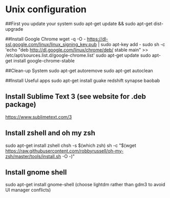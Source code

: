 # Unix configuration

##First you update your system
sudo apt-get update && sudo apt-get dist-upgrade

##Install Google Chrome
wget -q -O - https://dl-ssl.google.com/linux/linux_signing_key.pub | sudo apt-key add -
sudo sh -c 'echo "deb http://dl.google.com/linux/chrome/deb/ stable main" >> /etc/apt/sources.list.d/google-chrome.list'
sudo apt-get update
sudo apt-get install google-chrome-stable

##Clean-up System
sudo apt-get autoremove
sudo apt-get autoclean

##Install Useful apps
sudo apt-get install guake redshift synapse baobab

## Install Sublime Text 3 (see website for .deb package)

https://www.sublimetext.com/3


## Install zshell and oh my zsh

sudo apt-get install zshell
chsh -s $(which zsh)
sh -c "$(wget https://raw.githubusercontent.com/robbyrussell/oh-my-zsh/master/tools/install.sh -O -)"


## Install gnome shell

sudo apt-get install gnome-shell
(choose lightdm rather than gdm3 to avoid UI manager conflicts)